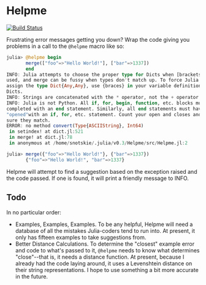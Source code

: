 # Helpme

[![Build Status](https://travis-ci.org/snotskie/Helpme.jl.svg)](https://travis-ci.org/snotskie/Helpme.jl)

Frustrating error messages getting you down? Wrap the code giving you problems in a call to the `@helpme` macro like so:
```julia
julia> @helpme begin
       merge(["foo"=>"Hello World!"], ["bar"=>1337])
       end
INFO: Julia attempts to choose the proper type for Dicts when [brackets] are
used, and merge can be fussy when types don't match up. To force Julia to
assign the type Dict{Any,Any}, use {braces} in your variable definitions for
Dicts.
INFO: Strings are concatenated with the * operator, not the + operator.
INFO: Julia is not Python. All if, for, begin, function, etc. blocks must be
completed with an end statement. Similarly, all end statements must have been
"opened"with an if, for, etc. statement. Count your open and closes and make
sure they match.
ERROR: no method convert(Type{ASCIIString}, Int64)
 in setindex! at dict.jl:521
 in merge! at dict.jl:78
 in anonymous at /home/snotskie/.julia/v0.3/Helpme/src/Helpme.jl:2

julia> merge({"foo"=>"Hello World!"}, {"bar"=>1337})
       {"foo"=>"Hello World!", "bar"=>1337}
```

Helpme will attempt to find a suggestion based on the exception raised and the code passed. If one is found, it will print a friendly message to INFO.

## Todo

In no particular order:

* Examples, Examples, Examples. To be any helpful, Helpme will need a database of all the mistakes Julia-coders tend to run into. At present, it only has fifteen examples to take suggestions from.
* Better Distance Calculations. To determine the "closest" example error and code to what's passed to it, `@helpme` needs to know what determines "close"--that is, it needs a distance function. At present, because I already had the code laying around, it uses a Levenshtein distance on their string representations. I hope to use something a bit more accurate in the future.